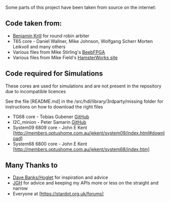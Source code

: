 Some parts of this project have been taken from source on the internet:


## Code taken from:

* [Benjamin Krill](https://git.krll.de/public/snippets/src/branch/master/vhdl/rrarbiter.vhd) for round robin arbiter
* T65 core - Daniel Wallner, Mike Johnson, Wolfgang Scherr Morten Leikvoll and many others
* Various files from Mike Stirling's [BeebFPGA](https://www.mike-stirling.com/retro-fpga/bbc-micro-on-an-fpga/bbc-micro-on-an-fpga-design-detail/)
* Various files from Mike Field's [HamsterWorks site](https://web.archive.org/web/20190115073318/http://hamsterworks.co.nz/mediawiki/index.php/FPGA_Projects)

## Code required for Simulations

These cores are used for simulations and are not present in the repository due to incompatible licences

See the file [README.md] in the /src/hdl/library/3rdparty/missing folder for instructions on how
to download the right files

* TG68 core - Tobias Gubener [GitHub](https://github.com/TobiFlex/TG68K.C)
* I2C_minion - Peter Samarin [GitHub](https://github.com/oetr/FPGA-I2C-Minion)
* System09 6809 core - John E Kent [http://members.optushome.com.au/jekent/system09/index.html#download]
* System68 6800 core - John E Kent [http://members.optushome.com.au/jekent/system68/index.htm]

## Many Thanks to
* [Dave Banks/Hoglet](https://github.com/hoglet67) for inspiration and advice
* [JGH](https://mdfs.net) for advice and  keeping my APIs more or less on the straight and narrow
* Everyone at [https://stardot.org.uk/forums]

